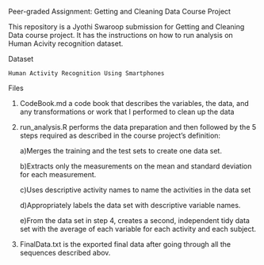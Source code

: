 Peer-graded Assignment: Getting and Cleaning Data Course Project

  This repository is a Jyothi Swaroop submission for Getting and Cleaning Data course project. It has the instructions on how to run 
  analysis on Human Acivity recognition dataset.

Dataset

    Human Activity Recognition Using Smartphones
    

Files
  1. CodeBook.md a code book that describes the variables, the data, and any transformations or work that I performed to clean up the         data

  2. run_analysis.R performs the data preparation and then followed by the 5 steps required as described in the course project’s
     definition:
     
      a)Merges the training and the test sets to create one data set.
      
      b)Extracts only the measurements on the mean and standard deviation for each measurement.
      
      c)Uses descriptive activity names to name the activities in the data set
      
      d)Appropriately labels the data set with descriptive variable names.
      
      e)From the data set in step 4, creates a second, independent tidy data set with the average of each variable for each activity and           each subject.
      
  3. FinalData.txt is the exported final data after going through all the sequences described abov.
